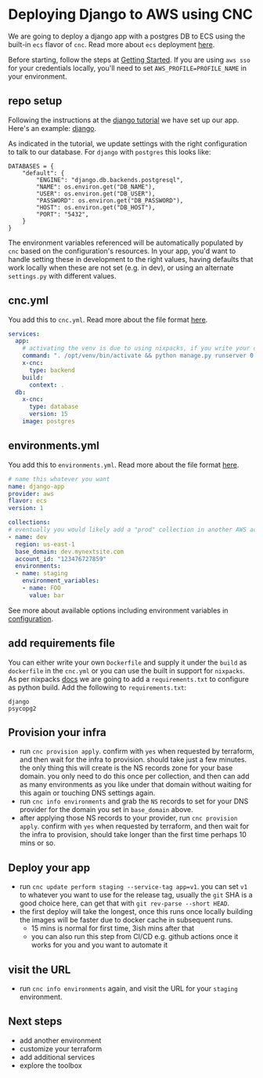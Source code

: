 # Deploying Django to AWS using CNC

We are going to deploy a django app with a postgres DB to ECS using the built-in `ecs` flavor of `cnc`. Read more about `ecs` deployment [here](../flavors/aws/ecs.md).

Before starting, follow the steps at [Getting Started](../README.md). If you are using `aws sso` for your credentials locally, you'll need to set `AWS_PROFILE=PROFILE_NAME` in your environment.

## repo setup

Following the instructions at the [django tutorial](https://docs.djangoproject.com/en/5.0/intro/tutorial01/) we have set up our app. Here's an example: [django](https://github.com/coherenceplatformdemos/django-cnc-demo-1).

As indicated in the tutorial, we update settings with the right configuration to talk to our database. For `django` with `postgres` this looks like:

```
DATABASES = {
    "default": {
        "ENGINE": "django.db.backends.postgresql",
        "NAME": os.environ.get("DB_NAME"),
        "USER": os.environ.get("DB_USER"),
        "PASSWORD": os.environ.get("DB_PASSWORD"),
        "HOST": os.environ.get("DB_HOST"),
        "PORT": "5432",
    }
}
```

The environment variables referenced will be automatically populated by `cnc` based on the configuration's resources. In your app, you'd want to handle setting these in development to the right values, having defaults that work locally when these are not set (e.g. in dev), or using an alternate `settings.py` with different values.

## cnc.yml

You add this to `cnc.yml`. Read more about the file format [here](../configuration/cnc.md).

```yaml
services:
  app:
    # activating the venv is due to using nixpacks, if you write your own dockerfile you don't need this part of the command
    command: ". /opt/venv/bin/activate && python manage.py runserver 0.0.0.0:$PORT"
    x-cnc:
      type: backend
    build:
      context: .
  db:
    x-cnc:
      type: database
      version: 15
    image: postgres
```

## environments.yml

You add this to `environments.yml`. Read more about the file format [here](../configuration/environments.md).

```yaml
# name this whatever you want
name: django-app
provider: aws
flavor: ecs
version: 1

collections:
# eventually you would likely add a "prod" collection in another AWS account as well by adding another element here
- name: dev
  region: us-east-1
  base_domain: dev.mynextsite.com
  account_id: "123476727859"
  environments:
  - name: staging
    environment_variables:
    - name: FOO
      value: bar
```

See more about available options including environment variables in [configuration](../configuration/README.md).

## add requirements file

You can either write your own `Dockerfile` and supply it under the `build` as `dockerfile` in the `cnc.yml` or you can use the built in support for `nixpacks`. As per nixpacks [docs](https://nixpacks.com/docs/providers/python) we are going to add a `requirements.txt` to configure as python build. Add the following to `requirements.txt`:

```
django
psycopg2
```

## Provision your infra

- run `cnc provision apply`. confirm with `yes` when requested by terraform, and then wait for the infra to provision. should take just a few minutes. the only thing this will create is the NS records zone for your base domain. you only need to do this once per collection, and then can add as many environments as you like under that domain without waiting for this again or touching DNS settings again.
- run `cnc info environments` and grab the `NS` records to set for your DNS provider for the domain you set in `base_domain` above.
- after applying those NS records to your provider, run `cnc provision apply`. confirm with `yes` when requested by terraform, and then wait for the infra to provision, should take longer than the first time perhaps 10 mins or so.

## Deploy your app

- run `cnc update perform staging --service-tag app=v1`. you can set `v1` to whatever you want to use for the release tag, usually the `git` SHA is a good choice here, can get that with `git rev-parse --short HEAD`.
- the first deploy will take the longest, once this runs once locally building the images will be faster due to docker cache in subsequent runs.
    - 15 mins is normal for first time, 3ish mins after that
    - you can also run this step from CI/CD e.g. github actions once it works for you and you want to automate it

## visit the URL

- run `cnc info environments` again, and visit the URL for your `staging` environment.

## Next steps

- add another environment
- customize your terraform
- add additional services
- explore the toolbox